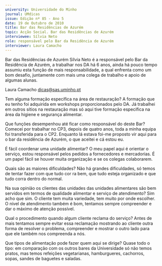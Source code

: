 ```yaml
---
university: Universidade do Minho
journal: UMdicas
issue: Edição nº 85 - Ano 5
date: 19 de Outubro de 2010
title: Bar das Residências de Azurém
topic: Acção Social. Bar das Residências de Azurém
interviewee: Sílvia Neto
role: responsável pelo Bar da Residência de Azurém
interviewer: Laura Camacho
---
```




Bar das Residências de Azurém
Sílvia Neto é a responsável pelo Bar da Residência de Azurém, a
trabalhar nos DA há 6 anos, ainda há pouco tempo assumiu esta
função de mais responsabilidade, a qual enfrenta como um bom
desafio, juntamente com mais uma colega de trabalho e apoio de algumas
alunas.


Laura Camacho
dicas@sas.uminho.pt


Tem alguma formação específica na
área de restauração?
A formação que eu tenho foi
adquirida em workshops
proporcionados pelo DA. Já trabalhei
em outros sítios na restauração mas
só aqui tive formação específica na
área da higiene e segurança
alimentar.


Que funções desempenhou até
ficar como responsável do deste
Bar?
Comecei por trabalhar no CP3, depois
de quatro anos, toda a minha equipa
foi transferida para o CP2. Enquanto
lá estava foi-me proposto vir aqui
para o bar da residência de Azurém, o
que aceitei e cá estou eu.


É fácil coordenar uma unidade
alimentar?
O meu papel aqui é orientar o serviço,
estou responsável pelos pedidos a
fornecedores e mercadorias. É um
papel fácil se houver muita
organização e se os colegas
colaborarem.


Quais são as maiores dificuldades?
Não há grandes dificuldades, só
temos de tentar fazer com que tudo
cor ra bem, que tudo esteja
organizado e que tudo corra dentro
do normal.


Na sua opinião os clientes das
unidades das unidades alimentares
são bem servidos em termos de
qualidade alimentar e serviço de
atendimento?
Sim acho que sim. O cliente tem
muita variedade, tem muito por onde
escolher. O nível de atendimento
também é bom, tentamos sempre
compreender e dar o máximo de
atenção possível.


Qual o procedimento quando algum
cliente reclama do serviço?
Antes de mais tentamos sempre
evitar essa reclamação mostrando
ao cliente outra forma de resolver o
problema, compreender e mostrar o
outro lado para que ele também nos
compreenda a nós.


Que tipos de alimentação pode
fazer quem aqui se dirige?
Quase todo o tipo: em comparação
com os outros bares da Universidade
só não temos pratos, mas temos
refeições vegetarianas,
hamburgueres, cachorros, sopas,
sandes de baguetes e saladas.